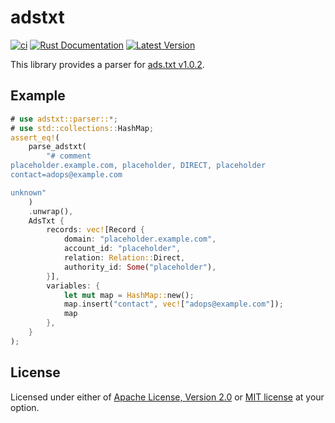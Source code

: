 # adstxt

[![ci](https://github.com/mechiru/adstxt/workflows/ci/badge.svg)](https://github.com/mechiru/adstxt/actions?query=workflow:ci)
[![Rust Documentation](https://docs.rs/adstxt/badge.svg)](https://docs.rs/adstxt)
[![Latest Version](https://img.shields.io/crates/v/adstxt.svg)](https://crates.io/crates/adstxt)

This library provides a parser for [ads.txt v1.0.2](https://iabtechlab.com/wp-content/uploads/2019/03/IAB-OpenRTB-Ads.txt-Public-Spec-1.0.2.pdf).

## Example

```rust
# use adstxt::parser::*;
# use std::collections::HashMap;
assert_eq!(
    parse_adstxt(
        "# comment
placeholder.example.com, placeholder, DIRECT, placeholder
contact=adops@example.com

unknown"
    )
    .unwrap(),
    AdsTxt {
        records: vec![Record {
            domain: "placeholder.example.com",
            account_id: "placeholder",
            relation: Relation::Direct,
            authority_id: Some("placeholder"),
        }],
        variables: {
            let mut map = HashMap::new();
            map.insert("contact", vec!["adops@example.com"]);
            map
        },
    }
);
```

## License

Licensed under either of [Apache License, Version 2.0](./LICENSE-APACHE) or [MIT license](./LICENSE-MIT) at your option.
